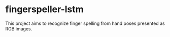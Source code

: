 # fingerspeller-lstm

This project aims to recognize finger spelling from hand poses presented as RGB images.
